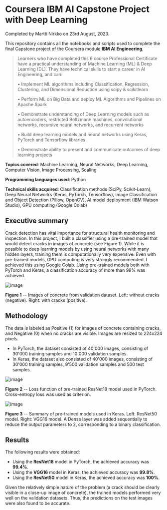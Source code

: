 # Coursera IBM AI Capstone Project with Deep Learning

Completed by Martti Nirkko on 23rd August, 2023.

This repository contains all the notebooks and scripts used to complete the final Capstone project of the Coursera module **IBM AI Engineering**.

> Learners who have completed this 6 course Professional Certificate have a practical understanding of Machine Learning (ML) & Deep Learning (DL). They have technical skills to start a career in AI Engineering, and can:
>
> • Implement ML algorithms including Classification, Regression, Clustering, and Dimensional Reduction using scipy & scikitlearn
> 
> • Perform ML on Big Data and deploy ML Algorithms and Pipelines on Apache Spark
> 
> • Demonstrate understanding of Deep Learning models such as autoencoders, restricted Boltzmann machines, convolutional networks, recursive neural networks, and recurrent networks
> 
> • Build deep learning models and neural networks using Keras, PyTorch and Tensorflow libraries
> 
> • Demonstrate ability to present and communicate outcomes of deep learning projects
> 

**Topics covered**: Machine Learning, Neural Networks, Deep Learning, Computer Vision, Image Processing, Scaling

**Programming languages used**: Python

**Technical skills acquired**: Classification methods (SciPy, Scikit-Learn), Deep Neural Networks (Keras, PyTorch, Tensorflow), Image Classification and Object Detection (Pillow, OpenCV), AI model deployment (IBM Watson Studio), GPU computing (Google Colab)


## Executive summary

Crack detection has vital importance for structural health monitoring and inspection.
In this project, I built a classifier using a pre-trained model that would detect cracks in images of concrete (see Figure 1).
While it is possible to deep learning models by using neural networks with many hidden layers, training them is computationally very expensive.
Even with pre-trained models, GPU computing is very strongly recommended. I achieved this using Google Colab.
Using pre-trained models both with PyTorch and Keras, a classification accuracy of more than 99% was achieved.

![image](https://github.com/mnirkko/deeplearning/assets/6942556/4df2c4ff-7564-4d7c-a431-c9325dd85509)

**Figure 1** -- Images of concrete from validation dataset. Left: without cracks (negative). Right: with cracks (positive).

## Methodology

The data is labeled as Positive (1) for images of concrete containing cracks, and Negative (0) when no cracks are visible.
Images are resized to 224x224 pixels.

* In PyTorch, the dataset consisted of 40'000 images, consisting of 30'000 training samples and 10'000 validation samples.
* In Keras, the dataset also consisted of 40'000 images, consisting of 30'000 training samples, 9'500 validation samples and 500 test samples.

![image](https://github.com/mnirkko/deeplearning/assets/6942556/d9d933cc-0057-48af-aba7-7f0dc3357d1c)

**Figure 2** -- Loss function of pre-trained ResNet18 model used in PyTorch. Cross-entropy loss was used as criterion. 

![image](https://github.com/mnirkko/deeplearning/assets/6942556/f788018f-8843-4022-b006-07f09fa2e514)

**Figure 3** -- Summary of pre-trained models used in Keras. Left: ResNet50 model. Right: VGG16 model. A Dense layer was added sequentially to reduce the output parameters to 2, corresponding to a binary classification. 


## Results

The following results were obtained:
* Using the **ResNet18** model in PyTorch, the achieved accuracy  was **99.4%**.
* Using the **VGG16** model in Keras, the achieved accuracy  was **99.8%**.
* Using the **ResNet50** model in Keras, the achieved accuracy  was **100%**.

Given the relatively simple nature of the problem (a crack should be clearly visible in a close-up image of concrete), the trained models performed very well on the validation datasets.
Thus, the predictions on the test images were also found to be accurate.
